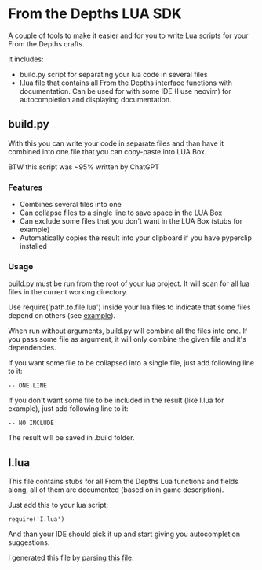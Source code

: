 # From the Depths LUA SDK

A couple of tools to make it easier and for you to write Lua scripts for your From the Depths crafts.

It includes:

- build.py script for separating your lua code in several files
- I.lua file that contains all From the Depths interface functions with documentation. Can be used for with some IDE (I use neovim) for autocompletion and displaying documentation.

## build.py

With this you can write your code in separate files and than have it combined into one file that you can copy-paste into LUA Box.

BTW this script was ~95% written by ChatGPT

### Features

- Combines several files into one
- Can collapse files to a single line to save space in the LUA Box
- Can exclude some files that you don't want in the LUA Box (stubs for example)
- Automatically copies the result into your clipboard if you have pyperclip installed

### Usage

build.py must be run from the root of your lua project. It will scan for all lua files in the current working directory.

Use require('path.to.file.lua') inside your lua files to indicate that some files depend on others (see [example](./low/ExampleClass.lua)).

When run without arguments, build.py will combine all the files into one. If you pass some file as argument, it will only combine the given file and it's dependencies.

If you want some file to be collapsed into a single file, just add following line to it:

```
-- ONE LINE
```

If you don't want some file to be included in the result (like I.lua for example), just add following line to it:

```
-- NO INCLUDE
```

The result will be saved in .build folder.

## I.lua

This file contains stubs for all From the Depths Lua functions and fields along, all of them are documented (based on in game description).

Just add this to your lua script:

```
require('I.lua')
```

And than your IDE should pick it up and start giving you autocompletion suggestions.

I generated this file by parsing [this file](https://gist.github.com/SurvivorBob/955f815a10b104183983a5cd44377892).
